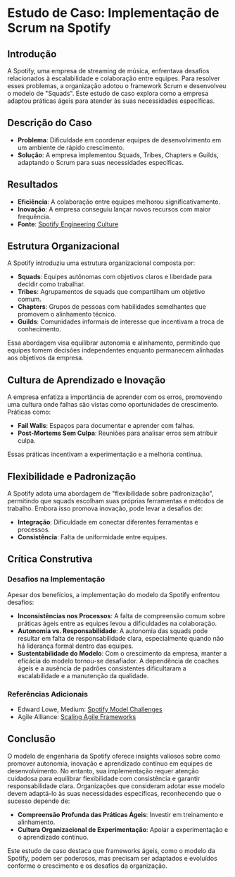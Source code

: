 # Estudo de Caso: Implementação de Scrum na Spotify

## Introdução
A Spotify, uma empresa de streaming de música, enfrentava desafios relacionados à escalabilidade e colaboração entre equipes. Para resolver esses problemas, a organização adotou o framework Scrum e desenvolveu o modelo de "Squads". Este estudo de caso explora como a empresa adaptou práticas ágeis para atender às suas necessidades específicas.

## Descrição do Caso
- **Problema**: Dificuldade em coordenar equipes de desenvolvimento em um ambiente de rápido crescimento.
- **Solução**: A empresa implementou Squads, Tribes, Chapters e Guilds, adaptando o Scrum para suas necessidades específicas.

## Resultados
- **Eficiência**: A colaboração entre equipes melhorou significativamente.
- **Inovação**: A empresa conseguiu lançar novos recursos com maior frequência.
- **Fonte**: [Spotify Engineering Culture](https://labs.spotify.com/2014/03/27/spotify-engineering-culture-part-1/)

## Estrutura Organizacional
A Spotify introduziu uma estrutura organizacional composta por:
- **Squads**: Equipes autônomas com objetivos claros e liberdade para decidir como trabalhar.
- **Tribes**: Agrupamentos de squads que compartilham um objetivo comum.
- **Chapters**: Grupos de pessoas com habilidades semelhantes que promovem o alinhamento técnico.
- **Guilds**: Comunidades informais de interesse que incentivam a troca de conhecimento.

Essa abordagem visa equilibrar autonomia e alinhamento, permitindo que equipes tomem decisões independentes enquanto permanecem alinhadas aos objetivos da empresa.

## Cultura de Aprendizado e Inovação
A empresa enfatiza a importância de aprender com os erros, promovendo uma cultura onde falhas são vistas como oportunidades de crescimento. Práticas como:
- **Fail Walls**: Espaços para documentar e aprender com falhas.
- **Post-Mortems Sem Culpa**: Reuniões para analisar erros sem atribuir culpa.

Essas práticas incentivam a experimentação e a melhoria contínua.

## Flexibilidade e Padronização
A Spotify adota uma abordagem de "flexibilidade sobre padronização", permitindo que squads escolham suas próprias ferramentas e métodos de trabalho. Embora isso promova inovação, pode levar a desafios de:
- **Integração**: Dificuldade em conectar diferentes ferramentas e processos.
- **Consistência**: Falta de uniformidade entre equipes.

## Crítica Construtiva
### Desafios na Implementação
Apesar dos benefícios, a implementação do modelo da Spotify enfrentou desafios:
- **Inconsistências nos Processos**: A falta de compreensão comum sobre práticas ágeis entre as equipes levou a dificuldades na colaboração.
- **Autonomia vs. Responsabilidade**: A autonomia das squads pode resultar em falta de responsabilidade clara, especialmente quando não há liderança formal dentro das equipes.
- **Sustentabilidade do Modelo**: Com o crescimento da empresa, manter a eficácia do modelo tornou-se desafiador. A dependência de coaches ágeis e a ausência de padrões consistentes dificultaram a escalabilidade e a manutenção da qualidade.

### Referências Adicionais
- Edward Lowe, Medium: [Spotify Model Challenges](https://edwardlowe13.medium.com)
- Agile Alliance: [Scaling Agile Frameworks](https://www.agilealliance.org)

## Conclusão
O modelo de engenharia da Spotify oferece insights valiosos sobre como promover autonomia, inovação e aprendizado contínuo em equipes de desenvolvimento. No entanto, sua implementação requer atenção cuidadosa para equilibrar flexibilidade com consistência e garantir responsabilidade clara. Organizações que consideram adotar esse modelo devem adaptá-lo às suas necessidades específicas, reconhecendo que o sucesso depende de:
- **Compreensão Profunda das Práticas Ágeis**: Investir em treinamento e alinhamento.
- **Cultura Organizacional de Experimentação**: Apoiar a experimentação e o aprendizado contínuo.

Este estudo de caso destaca que frameworks ágeis, como o modelo da Spotify, podem ser poderosos, mas precisam ser adaptados e evoluídos conforme o crescimento e os desafios da organização.


